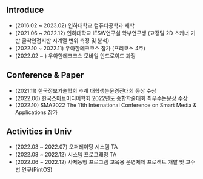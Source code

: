 ## Introduce
- (2016.02 ~ 2023.02) 인하대학교 컴퓨터공학과 재학
- (2021.06 ~ 2022.12) 인하대학교 IESW연구실 학부연구생 (고정밀 2D 스캐너 기반 굴착인접지반 시계열 변위 측정 및 분석)
- (2022.10 ~ 2022.11) 우아한테크코스 참가 (프리코스 4주)
- (2022.02 ~ ) 우아한테크코스 모바일 안드로이드 과정

## Conference & Paper
- (2021.11) 한국정보기술학회 추계 대학생논문경진대회 동상 수상
- (2022.06) 한국스마트미디어학회 2022년도 종합학술대회 최우수논문상 수상
- (2022.10) SMA2022 The 11th International Conference on Smart Media & Applications 참가 

## Activities in Univ
- (2022.03 ~ 2022.07) 오퍼레이팅 시스템 TA
- (2022.08 ~ 2022.12) 시스템 프로그래밍 TA
- (2022.06 ~ 2022.12) 사제동행 프로그램 교육용 운영체제 프로젝트 개발 및 교수법 연구(PintOS)
